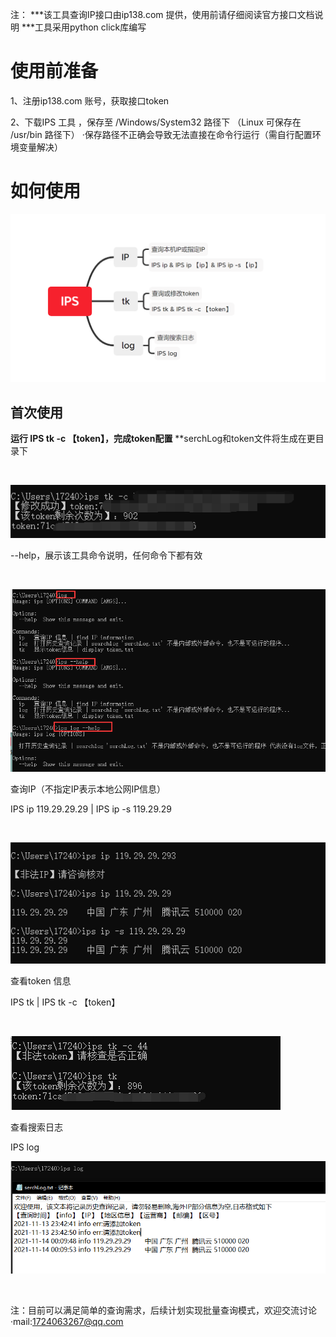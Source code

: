 注：
***该工具查询IP接口由ip138.com 提供，使用前请仔细阅读官方接口文档说明
***工具采用python click库编写

# 使用前准备

1、注册ip138.com 账号，获取接口token

2、下载IPS 工具 ，保存至 /Windows/System32 路径下 （Linux 可保存在 /usr/bin 路径下）
·保存路径不正确会导致无法直接在命令行运行（需自行配置环境变量解决）


# 如何使用

![命令总览](https://github.com/toolsman123/IPS/blob/cf1cfab9f445b20ce8a08e2d8547c7c445011bf9/photo/1.png)

## 首次使用

**运行 IPS tk -c 【token】，完成token配置**
**serchLog和token文件将生成在更目录下

​

![](https://github.com/toolsman123/IPS/blob/main/photo/token.png)

--help，展示该工具命令说明，任何命令下都有效

​

![](https://github.com/toolsman123/IPS/blob/main/photo/help.png)

查询IP（不指定IP表示本地公网IP信息）

IPS ip 119.29.29.29 | IPS ip -s 119.29.29

​

![](https://github.com/toolsman123/IPS/blob/main/photo/IPS%20ip.png)

查看token 信息

IPS tk | IPS tk -c 【token】

​

![](https://github.com/toolsman123/IPS/blob/main/photo/IPS%20tk.png)

查看搜索日志

IPS log 

![](https://github.com/toolsman123/IPS/blob/main/photo/IPS%20log.png)

​

注：目前可以满足简单的查询需求，后续计划实现批量查询模式，欢迎交流讨论
·mail:1724063267@qq.com
